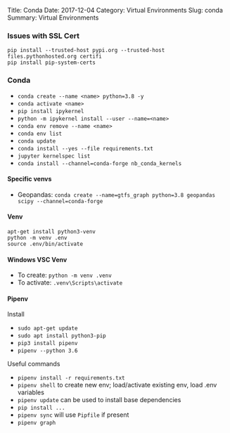 Title: Conda
Date: 2017-12-04
Category: Virtual Environments
Slug: conda
Summary: Virtual Environments

### Issues with SSL Cert

```
pip install --trusted-host pypi.org --trusted-host files.pythonhosted.org certifi
pip install pip-system-certs
```

### Conda

* `conda create --name <name> python=3.8 -y`
* `conda activate <name>`
* `pip install ipykernel`
* `python -m ipykernel install --user --name=<name>`
* `conda env remove --name <name>`
* `conda env list`
* `conda update`
* `conda install --yes --file requirements.txt`
* `jupyter kernelspec list`
* `conda install --channel=conda-forge nb_conda_kernels`

#### Specific venvs

* Geopandas: `conda create --name=gtfs_graph python=3.8 geopandas scipy --channel=conda-forge`

#### Venv
```
apt-get install python3-venv
python -m venv .env
source .env/bin/activate
```

#### Windows VSC Venv

* To create: `python -m venv .venv`
* To activate: `.venv\Scripts\activate`
  
#### Pipenv

Install

* `sudo apt-get update`
* `sudo apt install python3-pip`
* `pip3 install pipenv`
* `pipenv --python 3.6`

Useful commands

* `pipenv install -r requirements.txt`
* `pipenv shell` to create new env; load/activate existing env, load .env variables
* `pipenv update` can be used to install base dependencies
* `pip install ...`
* `pipenv sync` will use `Pipfile` if present
* `pipenv graph`
